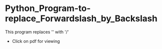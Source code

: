 # Python_Program-to-replace_Forwardslash_by_Backslash
This program  replaces '\' with '/'
* Click on pdf for viewing
